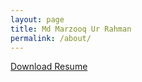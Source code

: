 ```yaml
---
layout: page
title: Md Marzooq Ur Rahman
permalink: /about/
---
```



[Download Resume](/download/resume.pdf)


[jekyll-organization]: https://github.com/jekyll
